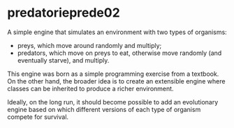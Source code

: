 # predatorieprede02

A simple engine that simulates an environment with two types of organisms:
* preys, which move around randomly and multiply;
* predators, which move on preys to eat, otherwise move randomly (and eventually starve), and multiply.

This engine was born as a simple programming exercise from a textbook. On the other hand, the broader idea is to create an extensible engine where classes can be inherited to produce a richer environment.

Ideally, on the long run, it should become possible to add an evolutionary engine based on which different versions of each type of organism compete for survival.